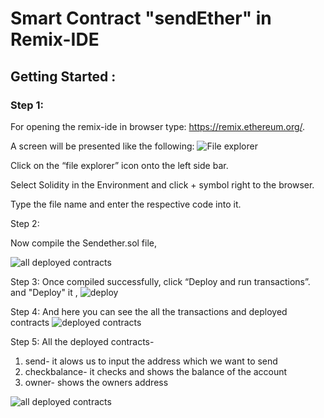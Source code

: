 # Smart Contract "sendEther" in Remix-IDE


## Getting Started :


### Step 1:

For opening the remix-ide in browser type: https://remix.ethereum.org/.

A screen will be presented like the following:
![File explorer](https://user-images.githubusercontent.com/95535448/182686591-5ae38b05-1ea2-4532-9ee1-d368a43de36b.png)

Click on the “file explorer” icon onto the left side bar.

Select Solidity in the Environment and click + symbol right to the browser.

Type the file name and enter the respective code into it.

Step 2:

Now compile the Sendether.sol file,

![all deployed contracts](https://user-images.githubusercontent.com/95535448/182878515-5338b32c-8259-47b5-b77f-0ecd9f397bda.png)


Step 3:
Once compiled successfully, click “Deploy and run transactions”. and "Deploy" it ,
![deploy](https://user-images.githubusercontent.com/95535448/182878550-f54f2031-c982-4fcf-92b4-97e7049ad8e4.png)


Step 4:
And here you can see the all the transactions and deployed contracts 
![deployed contracts](https://user-images.githubusercontent.com/95535448/182878615-0ae529f9-dabd-4244-8678-f88884b36f8b.png)


Step 5:
All the deployed contracts-
1) send- it alows us to input the address which we want to send
2) checkbalance-  it checks and shows the balance of the account
3) owner- shows the owners address


![all deployed contracts](https://user-images.githubusercontent.com/95535448/182878689-3def19a0-5fef-45af-a1e5-57248f043331.png)



